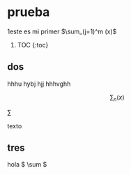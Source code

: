 
# prueba

1este es mi primer $\sum_(j=1)^m (x)$

1. TOC
{:toc}

## dos

hhhu hybj hjj hhhvghh 

$$
\sum_n (x)
$$

$\sum$

texto

## tres
hola $ \sum $
